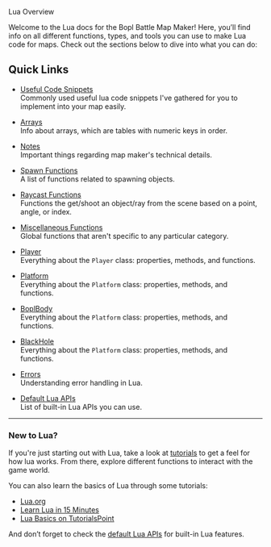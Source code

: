 Lua Overview

Welcome to the Lua docs for the Bopl Battle Map Maker! 
Here, you’ll find info on all different functions, types, and tools you can use to make Lua code for maps. 
Check out the sections below to dive into what you can do:

## Quick Links

- [Useful Code Snippets](./useful-snippets.md)  
  Commonly used useful lua code snippets I've gathered for you to implement into your map easily.

- [Arrays](./array.md)  
  Info about arrays, which are tables with numeric keys in order.

- [Notes](../notes.md)  
  Important things regarding map maker's technical details.

- [Spawn Functions](./spawn-functions.md)  
  A list of functions related to spawning objects.

- [Raycast Functions](./raycast-functions.md)  
  Functions the get/shoot an object/ray from the scene based on a point, angle, or index.

- [Miscellaneous Functions](./misc-functions.md)  
  Global functions that aren't specific to any particular category.

- [Player](./player.md)  
  Everything about the `Player` class: properties, methods, and functions.

- [Platform](./platform.md)   
  Everything about the `Platform` class: properties, methods, and functions.

- [BoplBody](./bopl-body.md)  
  Everything about the `Platform` class: properties, methods, and functions.

- [BlackHole](./black-hole.md)  
  Everything about the `Platform` class: properties, methods, and functions.

- [Errors](./errors.md)  
  Understanding error handling in Lua.

- [Default Lua APIs](./default-lua-apis.md)  
  List of built-in Lua APIs you can use.

---

### New to Lua?

If you're just starting out with Lua, take a look at [tutorials](./tutorial.md) to get a feel for how lua works. From there, explore different functions to interact with the game world.

You can also learn the basics of Lua through some tutorials:

- [Lua.org](https://www.lua.org/start.html)
- [Learn Lua in 15 Minutes](https://tylerneylon.com/a/learn-lua/)
- [Lua Basics on TutorialsPoint](https://www.tutorialspoint.com/lua/index.htm)

And don’t forget to check the [default Lua APIs](./default-lua-apis.md) for built-in Lua features.
